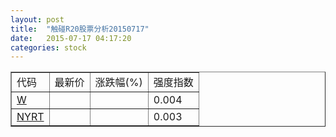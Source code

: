 ```yaml
---
layout: post
title:  "触碰R20股票分析20150717"
date:   2015-07-17 04:17:20
categories: stock
---
```

<script type="text/javascript">
var stockList = []
stockList.push('gb_w');
stockList.push('gb_nyrt');
</script>

<table border="1">
 <tr>
 <td>代码</td>
  <td>最新价</td>
  <td>涨跌幅(%)</td>
 <td>强度指数</td>
</tr>
  <tr id="w"><td><a href="http://stock.finance.sina.com.cn/usstock/quotes/W.html" target="_blank">W</a></td><td></td><td></td><td>0.004</td></tr>
  <tr id="nyrt"><td><a href="http://stock.finance.sina.com.cn/usstock/quotes/NYRT.html" target="_blank">NYRT</a></td><td></td><td></td><td>0.003</td></tr>
</table>
